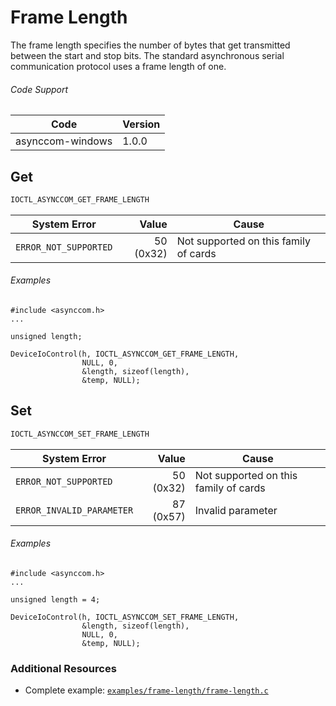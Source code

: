# Frame Length

The frame length specifies the number of bytes that get transmitted between the start and stop bits. The standard asynchronous serial communication protocol uses a frame length of one.

###### Code Support
| Code | Version |
| ---- | ------- |
| asynccom-windows | 1.0.0 |

## Get
```c
IOCTL_ASYNCCOM_GET_FRAME_LENGTH
```

| System Error | Value | Cause |
| ------------ | -----:| ----- |
| `ERROR_NOT_SUPPORTED` | 50 (0x32) | Not supported on this family of cards |

###### Examples
```
#include <asynccom.h>
...

unsigned length;

DeviceIoControl(h, IOCTL_ASYNCCOM_GET_FRAME_LENGTH,
				NULL, 0,
				&length, sizeof(length),
				&temp, NULL);
```


## Set
```c
IOCTL_ASYNCCOM_SET_FRAME_LENGTH
```

| System Error | Value | Cause |
| ------------ | -----:| ----- |
| `ERROR_NOT_SUPPORTED` | 50 (0x32) | Not supported on this family of cards |
| `ERROR_INVALID_PARAMETER` | 87 (0x57) | Invalid parameter |

###### Examples
```
#include <asynccom.h>
...

unsigned length = 4;

DeviceIoControl(h, IOCTL_ASYNCCOM_SET_FRAME_LENGTH,
				&length, sizeof(length),
				NULL, 0,
				&temp, NULL);
```


### Additional Resources
- Complete example: [`examples/frame-length/frame-length.c`](../examples/frame-length/frame-length.c)
